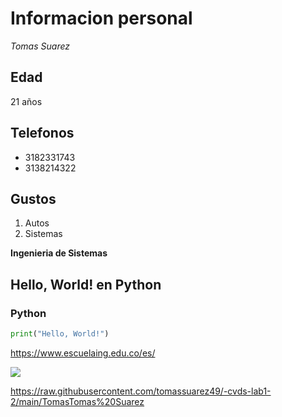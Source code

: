 # Informacion personal

_Tomas Suarez_  


## **Edad** 

21 años
## Telefonos


* 3182331743
* 3138214322

## Gustos


1. Autos
2. Sistemas


**Ingenieria de Sistemas**

## Hello, World! en Python

### Python
```python
print("Hello, World!")
```





https://www.escuelaing.edu.co/es/

![](https://github.githubassets.com/images/modules/logos_page/GitHub-Mark.png)

https://raw.githubusercontent.com/tomassuarez49/-cvds-lab1-2/main/TomasTomas%20Suarez


